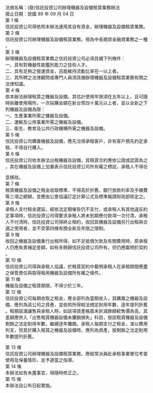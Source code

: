 法規名稱：(廢)信託投資公司辦理機器及設備租賃業務辦法  
廢止日期：民國 89 年 09 月 04 日  
第 1 條  
信託投資公司得依照本辦法運用其自有資金，辦理機器及設備租賃業務。  
第 2 條  
信託投資公司辦理機器及設備租賃業務，視為中長期資金融資業務之一種  
。  
第 3 條  
辦理機器及設備租賃業務之信託投資公司必須具備下列條件：  
一、具有對機器性能鑑別能力之技術人才。  
二、具有足夠之營運資金，且能維持流動比率在一以上者。  
三、其所聘之法律顧問或專門人員須具備辦理機器及設備租賃業務有關之  
法律知識。  
第 4 條  
依本辦法辦理租賃之機器及設備，其估計使用年限須在五年以上，且可隨  
時拆離使用場所，一次採購金額在新台幣四十萬元以上者，並以全新之下  
列機器及設備為限：  
一、生產事業所需之機器及設備。  
二、運輸及公用事業所需之機器及設備。  
三、衛生、教育及公共行政機構所需之機器及設備。  
第 5 條  
信託投資公司購置機器及設備，應先洽得承租客戶，非有客戶預先約定承  
租，不得自行購入。  
第 6 條  
信託投資公司依本辦法出租機器及設備，其租賃合約應依公證或認證為之  
，其在機器及設備上加置表示信託投資公司所有權之標誌，承租人不得任  


意移除。  
第 7 條  
租賃機器及設備之租金收取標準，不得高於折舊，銀行放款利率及手續費  
等三項之總額，並應由公會協議訂定計算公式及標準報請財政部核定之。  
第 8 條  
承租人支付租金遲延，經依法定期催告仍不支付，或承租人有其他違反約  
定事項時，信託投資公司得要求承租人將未到期應付款項一次付清，承租  
人不付清時，信託投資公司得終止租約，收回其機器及設備另行出租與合  
適之使用者，並不受第四條有關全新及年限之限制。  
第 9 條  
收回之機器及設備重行出租所得，如不足抵償欠款及有關費用時，原承租  
人仍應負責補足差額，如有多餘歸信託投資公司所有，但仍應載明於契約  
。  
第 10 條  
信託投資公司得與承租人協議，於租賃契約中載明承租人在承租期間應盡  
之保管責任與取得租用機器及設備所有權之條件。  
第 11 條  
機器及設備之租賃期限，不得少於三年。  
第 12 條  
信託投資公司每期收取之租金，應全部列為當期收入，其購置之機器及設  
備，應列為該公司之資產，並依照所得稅法規定耐用年數，逐年提列折舊  
。租期屆滿讓售與承租人時，如該項資產帳面未折減餘額較售價為高，其  
差額應併入「出售租賃機器設備未攤銷損失」科目，按該租賃機器及設備  
剩餘之法定耐用年數，繼續逐年攤銷。承租人每期支付之租金，准以費用  
列支，但其於購入租賃之機器及設備時，應列為資產，按剩餘之法定耐用  
年數提列折舊。  


第 13 條  
信託投資公司辦理機器及設備租賃業務，應經常派員赴承租事業單位考查  
使用及保養情形，並予適當之指導。  
第 14 條  
本辦法如有未盡事宜，得隨時修正之。  
第 15 條  
本辦法自公布日起實施。  


